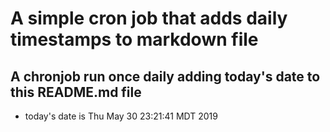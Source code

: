 A simple cron job that adds daily timestamps to markdown file
============================================================
## A chronjob run once daily adding today's date to this README.md file
* today's date is Thu May 30 23:21:41 MDT 2019
